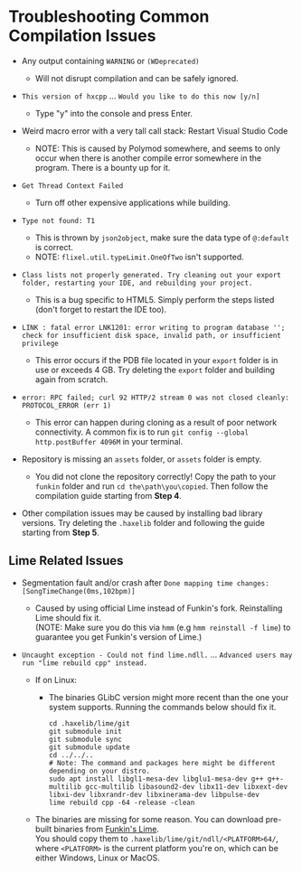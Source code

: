 # Troubleshooting Common Compilation Issues

- Any output containing `WARNING` or `(WDeprecated)`
  - Will not disrupt compilation and can be safely ignored.

- `This version of hxcpp` ... `Would you like to do this now [y/n]`
  - Type "y" into the console and press Enter.

- Weird macro error with a very tall call stack: Restart Visual Studio Code
  - NOTE: This is caused by Polymod somewhere, and seems to only occur when there is another compile error somewhere in the program. There is a bounty up for it.

- `Get Thread Context Failed`
  - Turn off other expensive applications while building.

- `Type not found: T1`
  - This is thrown by `json2object`, make sure the data type of `@:default` is correct.
  - NOTE: `flixel.util.typeLimit.OneOfTwo` isn't supported.

- `Class lists not properly generated. Try cleaning out your export folder, restarting your IDE, and rebuilding your project.`
  - This is a bug specific to HTML5. Simply perform the steps listed (don't forget to restart the IDE too).

- `LINK : fatal error LNK1201: error writing to program database ''; check for insufficient disk space, invalid path, or insufficient privilege`
  - This error occurs if the PDB file located in your `export` folder is in use or exceeds 4 GB. Try deleting the `export` folder and building again from scratch.

- `error: RPC failed; curl 92 HTTP/2 stream 0 was not closed cleanly: PROTOCOL_ERROR (err 1)`
  - This error can happen during cloning as a result of poor network connectivity. A common fix is to run `git config --global http.postBuffer 4096M` in your terminal.

- Repository is missing an `assets` folder, or `assets` folder is empty.
  - You did not clone the repository correctly! Copy the path to your `funkin` folder and run `cd the\path\you\copied`. Then follow the compilation guide starting from **Step 4**.

- Other compilation issues may be caused by installing bad library versions. Try deleting the `.haxelib` folder and following the guide starting from **Step 5**.

## Lime Related Issues
- Segmentation fault and/or crash after `Done mapping time changes: [SongTimeChange(0ms,102bpm)]`
  - Caused by using official Lime instead of Funkin's fork. Reinstalling Lime should fix it.  
    (NOTE: Make sure you do this via `hmm` (e.g `hmm reinstall -f lime`) to guarantee you get Funkin's version of Lime.)

- `Uncaught exception - Could not find lime.ndll.` ... `Advanced users may run "lime rebuild cpp" instead.`
  - If on Linux:
    - The binaries GLibC version might more recent than the one your system supports. Running the commands below should fix it.
      ```
      cd .haxelib/lime/git
      git submodule init
      git submodule sync
      git submodule update
      cd ../../..
      # Note: The command and packages here might be different depending on your distro.
      sudo apt install libgl1-mesa-dev libglu1-mesa-dev g++ g++-multilib gcc-multilib libasound2-dev libx11-dev libxext-dev libxi-dev libxrandr-dev libxinerama-dev libpulse-dev
      lime rebuild cpp -64 -release -clean
      ```
      
  - The binaries are missing for some reason. You can download pre-built binaries from [Funkin's Lime](https://github.com/FunkinCrew/lime/tree/dev-funkin/ndll).  
    You should copy them to `.haxelib/lime/git/ndll/<PLATFORM>64/`, where `<PLATFORM>` is the current platform you're on, which can be either Windows, Linux or MacOS.
